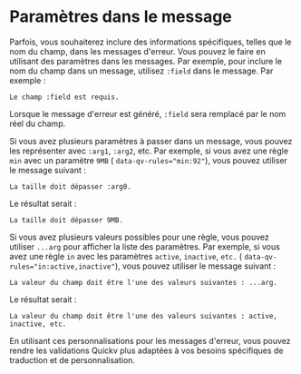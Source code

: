 # Paramètres dans le message

Parfois, vous souhaiterez inclure des informations spécifiques, telles que le nom du champ, dans les messages d'erreur. Vous pouvez le faire en utilisant des paramètres dans les messages. Par exemple, pour inclure le nom du champ dans un message, utilisez `:field` dans le message. Par exemple :

```
Le champ :field est requis.
```

Lorsque le message d'erreur est généré, `:field` sera remplacé par le nom réel du champ.

Si vous avez plusieurs paramètres à passer dans un message, vous pouvez les représenter avec `:arg1`, `:arg2`, etc. Par exemple, si vous avez une règle `min` avec un paramètre `9MB` ( `data-qv-rules="min:92"`), vous pouvez utiliser le message suivant :

```
La taille doit dépasser :arg0.
```

Le résultat serait :

```
La taille doit dépasser 9MB.
```

Si vous avez plusieurs valeurs possibles pour une règle, vous pouvez utiliser `...arg` pour afficher la liste des paramètres. Par exemple, si vous avez une règle `in` avec les paramètres `active`, `inactive`, `etc.` ( `data-qv-rules="in:active,inactive"`), vous pouvez utiliser le message suivant :

```
La valeur du champ doit être l'une des valeurs suivantes : ...arg.
```

Le résultat serait :

```
La valeur du champ doit être l'une des valeurs suivantes : active, inactive, etc.
```

En utilisant ces personnalisations pour les messages d'erreur, vous pouvez rendre les validations Quickv plus adaptées à vos besoins spécifiques de traduction et de personnalisation.
